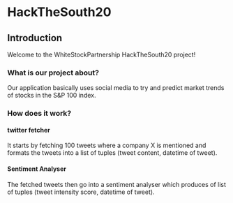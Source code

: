 # HackTheSouth20
## Introduction
Welcome to the WhiteStockPartnership HackTheSouth20 project!
### What is our project about?
Our application basically uses social media to try and predict market trends of stocks in the S&P 100 index.
### How does it work?
#### twitter fetcher
It starts by fetching 100 tweets where a company X is mentioned and formats the tweets into a list of tuples (tweet content, datetime of tweet).
#### Sentiment Analyser
The fetched tweets then go into a sentiment analyser which produces of list of tuples (tweet intensity score, datetime of tweet).
